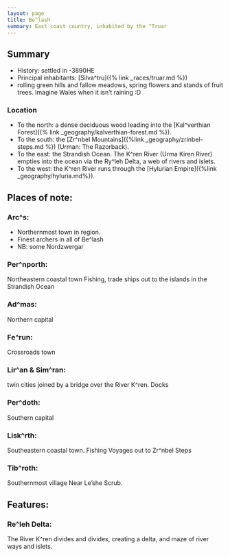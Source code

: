 ```yaml
---
layout: page
title: Be^lash
summary: East coast country, inhabited by the ^Truar
---
```


## Summary

- History: settled in -3890HE
- Principal inhabitants: [Silva^tru]({% link _races/truar.md %})
- rolling green hills and fallow meadows, spring flowers and stands of fruit trees. Imagine Wales when it isn’t raining :D

### Location

- To the north: a dense deciduous wood leading into the [Kal^verthian Forest]({% link _geography/kalverthian-forest.md %}). 
- To the south: the [Zr^nbel Mountains]({%link _geography/zrinbel-steps.md %}) (Urman: The Razorback).
- To the east: the Strandish Ocean. The K^ren River (Urma Kiren River) empties into the ocean via the Ry^leh Delta, a web of rivers and islets.
- To the west: the K^ren River runs through the [Hylurian Empire]({%link _geography/hyluria.md%}).

## Places of note:

### Arc^s:

- Northernmost town in region.
- Finest archers in all of Be^lash
- NB: some Nordzwergar

### Per^nporth:
Northeastern coastal town
Fishing, trade ships out to the islands in the Strandish Ocean

### Ad^mas:
Northern capital

### Fe^run:
Crossroads town 

### Lir^an & Sim^ran:
twin cities joined by a bridge over the River K^ren.
Docks

### Per^doth:
Southern capital

### Lisk^rth:
Southeastern coastal town.
Fishing
Voyages out to Zr^nbel Steps

### Tib^roth:
Southernmost village
Near Le’she Scrub.

## Features:

### Re^leh Delta:

The River K^ren divides and divides, creating a delta, and maze of river ways and islets.
